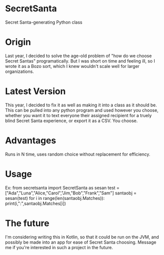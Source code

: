 # SecretSanta
Secret Santa-generating Python class

# Origin
Last year, I decided to solve the age-old problem of "how do we choose Secret Santas" programatically. But I was short on time and feeling ill, so I wrote it as a Bozo sort, which I knew wouldn't scale well for larger organizations.

# Latest Version
This year, I decided to fix it as well as making it into a class as it should be. This can be pulled into any python program and used however you choose, whether you want it to text everyone their assigned recipient for a truely blind Secret Santa experience, or export it as a CSV. You choose.

# Advantages
Runs in N time, uses random choice without replacement for efficiency.

# Usage
Ex:
    from secretsanta import SecretSanta as sesan
    test = ["Ada","Luna","Alice,"Carol","Jim,"Bob","Frank","Sam"]
    santaobj = sesan(test)
    for i in range(len(santaobj.Matches)):
      print(i,":",santaobj.Matches[i])

# The future
I'm considering writing this in Kotlin, so that it could be run on the JVM, and possibly be made into an app for ease of Secret Santa choosing. Message me if you're interested in such a project in the future.
